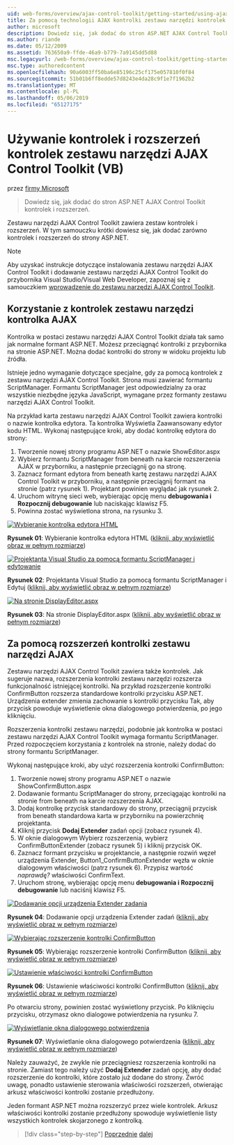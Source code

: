 ```yaml
---
uid: web-forms/overview/ajax-control-toolkit/getting-started/using-ajax-control-toolkit-controls-and-control-extenders-vb
title: Za pomocą technologii AJAX kontrolki zestawu narzędzi kontrolek i rozszerzeń (VB) | Dokumentacja firmy Microsoft
author: microsoft
description: Dowiedz się, jak dodać do stron ASP.NET AJAX Control Toolkit kontrolek i rozszerzeń.
ms.author: riande
ms.date: 05/12/2009
ms.assetid: 763650a9-ffde-46a9-b779-7a9145dd5d88
msc.legacyurl: /web-forms/overview/ajax-control-toolkit/getting-started/using-ajax-control-toolkit-controls-and-control-extenders-vb
msc.type: authoredcontent
ms.openlocfilehash: 90a6003ff50ba6e85196c25cf175e057810f0f84
ms.sourcegitcommit: 51b01b6ff8edde57d8243e4da28c9f1e7f1962b2
ms.translationtype: MT
ms.contentlocale: pl-PL
ms.lasthandoff: 05/06/2019
ms.locfileid: "65127175"
---
```

# <a name="using-ajax-control-toolkit-controls-and-control-extenders-vb"></a>Używanie kontrolek i rozszerzeń kontrolek zestawu narzędzi AJAX Control Toolkit (VB)

przez [firmy Microsoft](https://github.com/microsoft)

> Dowiedz się, jak dodać do stron ASP.NET AJAX Control Toolkit kontrolek i rozszerzeń.

Zestawu narzędzi AJAX Control Toolkit zawiera zestaw kontrolek i rozszerzeń. W tym samouczku krótki dowiesz się, jak dodać zarówno kontrolek i rozszerzeń do strony ASP.NET.

> [!NOTE] 
> 
> Aby uzyskać instrukcje dotyczące instalowania zestawu narzędzi AJAX Control Toolkit i dodawanie zestawu narzędzi AJAX Control Toolkit do przybornika Visual Studio/Visual Web Developer, zapoznaj się z samouczkiem [wprowadzenie do zestawu narzędzi AJAX Control Toolkit](get-started-with-the-ajax-control-toolkit-vb.md).

## <a name="using-ajax-control-toolkit-controls"></a>Korzystanie z kontrolek zestawu narzędzi kontrolka AJAX

Kontrolka w postaci zestawu narzędzi AJAX Control Toolkit działa tak samo jak normalne formant ASP.NET. Możesz przeciągnąć kontrolki z przybornika na stronie ASP.NET. Można dodać kontrolki do strony w widoku projektu lub źródła.

Istnieje jedno wymaganie dotyczące specjalne, gdy za pomocą kontrolek z zestawu narzędzi AJAX Control Toolkit. Strona musi zawierać formantu ScriptManager. Formantu ScriptManager jest odpowiedzialny za oraz wszystkie niezbędne języka JavaScript, wymagane przez formanty zestawu narzędzi AJAX Control Toolkit.

Na przykład karta zestawu narzędzi AJAX Control Toolkit zawiera kontrolki o nazwie kontrolka edytora. Ta kontrolka Wyświetla Zaawansowany edytor kodu HTML. Wykonaj następujące kroki, aby dodać kontrolkę edytora do strony:

1. Tworzenie nowej strony programu ASP.NET o nazwie ShowEditor.aspx
2. Wybierz formantu ScriptManager from beneath na karcie rozszerzenia AJAX w przyborniku, a następnie przeciągnij go na stronę.
3. Zaznacz formant edytora from beneath kartę zestawu narzędzi AJAX Control Toolkit w przyborniku, a następnie przeciągnij formant na stronie (patrz rysunek 1). Projektant powinien wyglądać jak rysunek 2.
4. Uruchom witrynę sieci web, wybierając opcję menu **debugowania i Rozpocznij debugowanie** lub naciskając klawisz F5.
5. Powinna zostać wyświetlona strona, na rysunku 3.

[![Wybieranie kontrolka edytora HTML](using-ajax-control-toolkit-controls-and-control-extenders-vb/_static/image1.jpg)](using-ajax-control-toolkit-controls-and-control-extenders-vb/_static/image1.png)

**Rysunek 01**: Wybieranie kontrolka edytora HTML ([kliknij, aby wyświetlić obraz w pełnym rozmiarze](using-ajax-control-toolkit-controls-and-control-extenders-vb/_static/image2.png))

[![Projektanta Visual Studio za pomocą formantu ScriptManager i edytowanie](using-ajax-control-toolkit-controls-and-control-extenders-vb/_static/image2.jpg)](using-ajax-control-toolkit-controls-and-control-extenders-vb/_static/image3.png)

**Rysunek 02**: Projektanta Visual Studio za pomocą formantu ScriptManager i Edytuj ([kliknij, aby wyświetlić obraz w pełnym rozmiarze](using-ajax-control-toolkit-controls-and-control-extenders-vb/_static/image4.png))

[![Na stronie DisplayEditor.aspx](using-ajax-control-toolkit-controls-and-control-extenders-vb/_static/image3.jpg)](using-ajax-control-toolkit-controls-and-control-extenders-vb/_static/image5.png)

**Rysunek 03**: Na stronie DisplayEditor.aspx ([kliknij, aby wyświetlić obraz w pełnym rozmiarze](using-ajax-control-toolkit-controls-and-control-extenders-vb/_static/image6.png))

## <a name="using-ajax-control-toolkit-control-extenders"></a>Za pomocą rozszerzeń kontrolki zestawu narzędzi AJAX

Zestawu narzędzi AJAX Control Toolkit zawiera także kontrolek. Jak sugeruje nazwa, rozszerzenia kontrolki zestawu narzędzi rozszerza funkcjonalność istniejącej kontrolki. Na przykład rozszerzenie kontrolki ConfirmButton rozszerza standardowe kontrolki przycisku ASP.NET. Urządzenia extender zmienia zachowanie s kontrolki przycisku Tak, aby przycisk powoduje wyświetlenie okna dialogowego potwierdzenia, po jego kliknięciu.

Rozszerzenia kontrolki zestawu narzędzi, podobnie jak kontrolka w postaci zestawu narzędzi AJAX Control Toolkit wymaga formantu ScriptManager. Przed rozpoczęciem korzystania z kontrolek na stronie, należy dodać do strony formantu ScriptManager.

Wykonaj następujące kroki, aby użyć rozszerzenia kontrolki ConfirmButton:

1. Tworzenie nowej strony programu ASP.NET o nazwie ShowConfirmButton.aspx
2. Dodawanie formantu ScriptManager do strony, przeciągając kontrolki na stronie from beneath na karcie rozszerzenia AJAX.
3. Dodaj kontrolkę przycisk standardowy do strony, przeciągnij przycisk from beneath standardowa karta w przyborniku na powierzchnię projektanta.
4. Kliknij przycisk **Dodaj Extender** zadań opcji (zobacz rysunek 4).
5. W oknie dialogowym Wybierz rozszerzenia, wybierz ConfirmButtonExtender (zobacz rysunek 5) i kliknij przycisk OK.
6. Zaznacz formant przycisku w projektancie, a następnie rozwiń węzeł urządzenia Extender, Button1\_ConfirmButtonExtender węzła w oknie dialogowym właściwości (patrz rysunek 6). Przypisz wartość *naprawdę?* właściwości ConfirmText.
7. Uruchom stronę, wybierając opcję menu **debugowania i Rozpocznij debugowanie** lub naciśnij klawisz F5.

[![Dodawanie opcji urządzenia Extender zadania](using-ajax-control-toolkit-controls-and-control-extenders-vb/_static/image4.jpg)](using-ajax-control-toolkit-controls-and-control-extenders-vb/_static/image7.png)

**Rysunek 04**: Dodawanie opcji urządzenia Extender zadań ([kliknij, aby wyświetlić obraz w pełnym rozmiarze](using-ajax-control-toolkit-controls-and-control-extenders-vb/_static/image8.png))

[![Wybierając rozszerzenie kontrolki ConfirmButton](using-ajax-control-toolkit-controls-and-control-extenders-vb/_static/image5.jpg)](using-ajax-control-toolkit-controls-and-control-extenders-vb/_static/image9.png)

**Rysunek 05**: Wybierając rozszerzenie kontrolki ConfirmButton ([kliknij, aby wyświetlić obraz w pełnym rozmiarze](using-ajax-control-toolkit-controls-and-control-extenders-vb/_static/image10.png))

[![Ustawienie właściwości kontrolki ConfirmButton](using-ajax-control-toolkit-controls-and-control-extenders-vb/_static/image6.jpg)](using-ajax-control-toolkit-controls-and-control-extenders-vb/_static/image11.png)

**Rysunek 06**: Ustawienie właściwości kontrolki ConfirmButton ([kliknij, aby wyświetlić obraz w pełnym rozmiarze](using-ajax-control-toolkit-controls-and-control-extenders-vb/_static/image12.png))

Po otwarciu strony, powinien zostać wyświetlony przycisk. Po kliknięciu przycisku, otrzymasz okno dialogowe potwierdzenia na rysunku 7.

[![Wyświetlanie okna dialogowego potwierdzenia](using-ajax-control-toolkit-controls-and-control-extenders-vb/_static/image7.jpg)](using-ajax-control-toolkit-controls-and-control-extenders-vb/_static/image13.png)

**Rysunek 07**: Wyświetlanie okna dialogowego potwierdzenia ([kliknij, aby wyświetlić obraz w pełnym rozmiarze](using-ajax-control-toolkit-controls-and-control-extenders-vb/_static/image14.png))

Należy zauważyć, że zwykle nie przeciągniesz rozszerzenia kontrolki na stronie. Zamiast tego należy użyć **Dodaj Extender** zadań opcję, aby dodać rozszerzenie do kontrolki, które zostało już dodane do strony. Zwróć uwagę, ponadto ustawienie sterowania właściwości rozszerzeń, otwierając arkusz właściwości kontrolki zostanie przedłużony.

Jeden formant ASP.NET można rozszerzyć przez wiele kontrolek. Arkusz właściwości kontrolki zostanie przedłużony spowoduje wyświetlenie listy wszystkich kontrolek skojarzonego z kontrolką.

> [!div class="step-by-step"]
> [Poprzednie](get-started-with-the-ajax-control-toolkit-vb.md)
> [dalej](creating-a-custom-ajax-control-toolkit-control-extender-vb.md)
